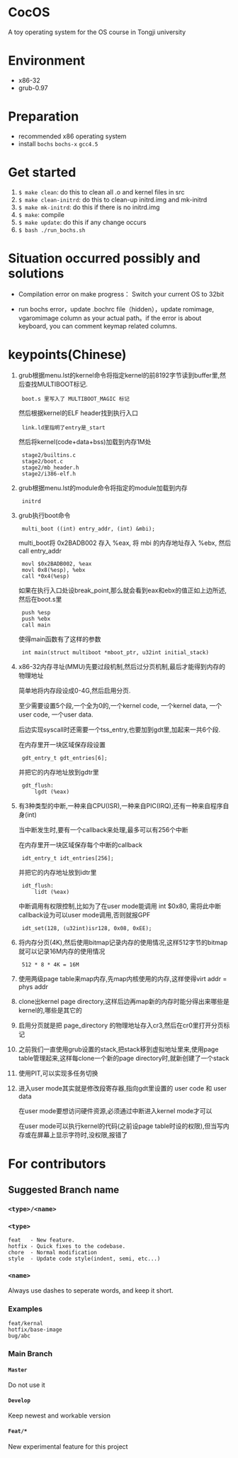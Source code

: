 CocOS
=======
A toy operating system for the OS course in Tongji university
# Environment

- x86-32
- grub-0.97

# Preparation
- recommended x86 operating system
- install `bochs` `bochs-x` `gcc4.5`

# Get started

1. `$ make clean`: do this to clean all .o and kernel files in src
2. `$ make clean-initrd`: do this to clean-up initrd.img and mk-initrd
3. `$ make mk-initrd`: do this if there is no initrd.img
4. `$ make`: compile
5. `$ make update`: do this if any change occurs
6. `$ bash ./run_bochs.sh`


# Situation occurred possibly and solutions

* Compilation error on make progress： Switch your current OS to 32bit

* run bochs error，update .bochrc file（hidden），update romimage, vgaromimage column as your actual path。if the error is about keyboard, you can comment keymap related columns.


# keypoints(Chinese)

1. grub根据menu.lst的kernel命令将指定kernel的前8192字节读到buffer里,然后查找MULTIBOOT标记.

        boot.s 里写入了 MULTIBOOT_MAGIC 标记

    然后根据kernel的ELF header找到执行入口

        link.ld里指明了entry是_start

    然后将kernel(code+data+bss)加载到内存1M处

        stage2/builtins.c
        stage2/boot.c
        stage2/mb_header.h
        stage2/i386-elf.h

2. grub根据menu.lst的module命令将指定的module加载到内存

        initrd

3. grub执行boot命令

        multi_boot ((int) entry_addr, (int) &mbi);

    multi\_boot将 0x2BADB002 存入 %eax, 将 mbi 的内存地址存入 %ebx, 然后 call entry\_addr

        movl $0x2BADB002, %eax
        movl 0x8(%esp), %ebx
        call *0x4(%esp)

    如果在执行入口处设break_point,那么就会看到eax和ebx的值正如上边所述,然后在boot.s里

        push %esp
        push %ebx
        call main

    使得main函数有了这样的参数

        int main(struct multiboot *mboot_ptr, u32int initial_stack)

4. x86-32内存寻址(MMU)先要过段机制,然后过分页机制,最后才能得到内存的物理地址

    简单地将内存段设成0-4G,然后启用分页.

    至少需要设置5个段,一个全为0的,一个kernel code, 一个kernel data, 一个user code, 一个user data.

    后边实现syscall时还需要一个tss_entry,也要加到gdt里,加起来一共6个段.

    在内存里开一块区域保存段设置

        gdt_entry_t gdt_entries[6];

    并把它的内存地址放到gdtr里

        gdt_flush:
            lgdt (%eax)

5. 有3种类型的中断,一种来自CPU(ISR),一种来自PIC(IRQ),还有一种来自程序自身(int)

    当中断发生时,要有一个callback来处理,最多可以有256个中断

    在内存里开一块区域保存每个中断的callback

        idt_entry_t idt_entries[256];

    并把它的内存地址放到idtr里

        idt_flush:
            lidt (%eax)

    中断调用有权限控制,比如为了在user mode能调用 int $0x80, 需将此中断callback设为可以user mode调用,否则就报GPF

        idt_set(128, (u32int)isr128, 0x08, 0xEE);

6. 将内存分页(4K),然后使用bitmap记录内存的使用情况,这样512字节的bitmap就可以记录16M内存的使用情况

        512 * 8 * 4K = 16M

7. 使用两级page table来map内存,先map内核使用的内存,这样使得virt addr = phys addr

8. clone出kernel page directory,这样后边再map新的内存时能分得出来哪些是kernel的,哪些是其它的

9. 启用分页就是把 page_directory 的物理地址存入cr3,然后在cr0里打开分页标记

10. 之前我们一直使用grub设置的stack,把stack移到虚拟地址里来,使用page table管理起来,这样每clone一个新的page directory时,就新创建了一个stack

11. 使用PIT,可以实现多任务切换

12. 进入user mode其实就是修改段寄存器,指向gdt里设置的 user code 和 user data

    在user mode要想访问硬件资源,必须通过中断进入kernel mode才可以

    在user mode可以执行kernel的代码(之前设page table时设的权限),但当写内存或在屏幕上显示字符时,没权限,报错了


# For contributors

## Suggested Branch name

### `<type>/<name>`

### `<type>`
```
feat   - New feature.
hotfix - Quick fixes to the codebase.
chore  - Normal modification
style  - Update code style(indent, semi, etc...)
```

### `<name>`
Always use dashes to seperate words, and keep it short.

### Examples
```
feat/kernal
hotfix/base-image
bug/abc
```

### Main Branch

#### `Master`
Do not use it

#### `Develop`
Keep newest and workable version

#### `Feat/*`
New experimental feature for this project


